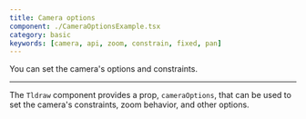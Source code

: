 ```yaml
---
title: Camera options
component: ./CameraOptionsExample.tsx
category: basic
keywords: [camera, api, zoom, constrain, fixed, pan]
---
```


You can set the camera's options and constraints.

---

The `Tldraw` component provides a prop, `cameraOptions`, that can be used to set the camera's constraints, zoom behavior, and other options.
